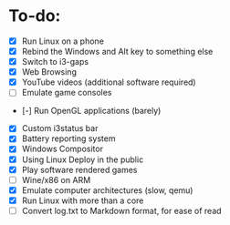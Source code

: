 # To-do:

- [X] Run Linux on a phone
- [X] Rebind the Windows and Alt key to something else
- [X] Switch to i3-gaps
- [X] Web Browsing
- [X] YouTube videos (additional software required)
- [ ] Emulate game consoles
- [-] Run OpenGL applications (barely)
- [X] Custom i3status bar
- [X] Battery reporting system
- [X] Windows Compositor
- [X] Using Linux Deploy in the public
- [X] Play software rendered games
- [ ] Wine/x86 on ARM
- [X] Emulate computer architectures (slow, qemu)
- [X] Run Linux with more than a core
- [ ] Convert log.txt to Markdown format, for ease of read
